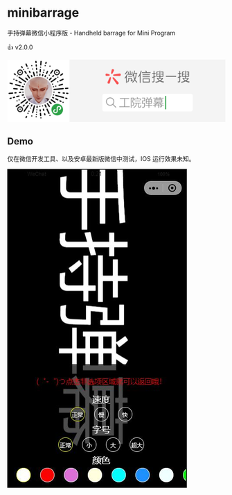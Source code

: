 # minibarrage
手持弹幕微信小程序版 - Handheld barrage for Mini Program

👍 v2.0.0

![](/demo.png)

## Demo

仅在微信开发工具、以及安卓最新版微信中测试，IOS 运行效果未知。

![](/demo.jpg)

